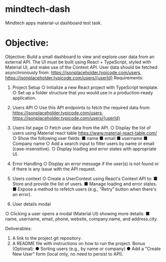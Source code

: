 # mindtech-dash

Mindtech apps material-ui dashboard test task.

# Objective:

Objective:
Build a small dashboard to view and explore user data from an external API. The UI must be
built using React + TypeScript, styled with Material UI, and make use of the Context API. User
data should be fetched asynchronously from:
https://jsonplaceholder.typicode.com/users,
https://jsonplaceholder.typicode.com/users/{userId}
Requirements:

1. Project Setup
   ○ Initialize a new React project with TypeScript template.
   ○ Set up a folder structure that you would use in a production-ready application.
2. Users API
   ○ Use this API endpoints to fetch the required data from:
   https://jsonplaceholder.typicode.com/users,
   https://jsonplaceholder.typicode.com/users/{userId}

3. Users list page
   ○ Fetch user data from the API.
   ○ Display the list of users using Material react table
   https://www.material-react-table.com/
   ○ Show the following user fields:
   ■ name
   ■ email
   ■ username
   ■ Company name
   ○ Add a search input to filter users by name or email (case-insensitive).
   ○ Display loading and error states with appropriate UI.
4. Error Handling
   ○ Display an error message if the user(s) is not found or if there is any issue with
   the API request.
5. Users context
   ○ Create a UserContext using React's Context API to:
   ■ Store and provide the list of users.
   ■ Manage loading and error states.
   ■ Expose a method to refetch users (e.g., “Retry” button when there's an
   error).
6. User details modal

○ Clicking a user opens a modal (Material UI) showing more details:
■ name, username, email, phone, website, company.name, and
address.city.

Deliverables:

1. A link to the project git repository.
2. A README file with instructions on how to run the project.
   Bonus (Optional):
   ● Sorting users (e.g., by name or company)
   ● Add a "Create New User" form (local only, no need to persist to API).
